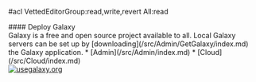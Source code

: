 #acl VettedEditorGroup:read,write,revert All:read
<div class='center'>
#### Deploy Galaxy

</div>
Galaxy is a free and open source project available to all. Local Galaxy servers can be set up by [downloading](/src/Admin/GetGalaxy/index.md) the Galaxy application.
* [Admin](/src/Admin/index.md) 
* [Cloud](/src/Cloud/index.md)

<div class='center'>
<a href='http://getGalaxy.org/'><img src="/src/images/Logos/GetGalaxyOrg200Shadow.png" alt="usegalaxy.org"  /></a>
</div>
